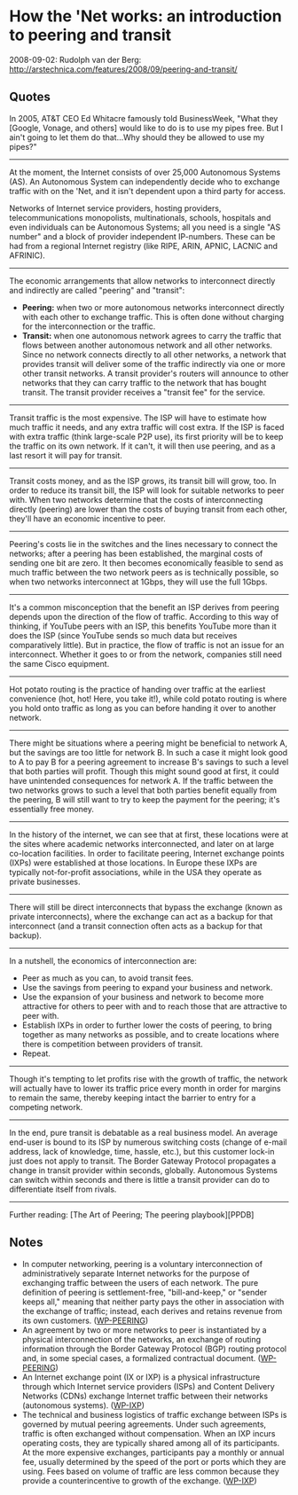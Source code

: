 How the 'Net works: an introduction to peering and transit
==========================================================
2008-09-02: Rudolph van der Berg: http://arstechnica.com/features/2008/09/peering-and-transit/

Quotes
------
In 2005, AT&T CEO Ed Whitacre famously told BusinessWeek, "What they
[Google, Vonage, and others] would like to do is to use my pipes free.
But I ain't going to let them do that…Why should they be allowed to use
my pipes?"

---

At the moment, the Internet consists of over 25,000 Autonomous Systems
(AS). An Autonomous System can independently decide who to exchange
traffic with on the 'Net, and it isn't dependent upon a third party for
access.

Networks of Internet service providers, hosting providers,
telecommunications monopolists, multinationals, schools, hospitals and
even individuals can be Autonomous Systems; all you need is a single "AS
number" and a block of provider independent IP-numbers. These can be had
from a regional Internet registry (like RIPE, ARIN, APNIC, LACNIC and
AFRINIC).

---

The economic arrangements that allow networks to interconnect directly
and indirectly are called "peering" and "transit":

  - **Peering:** when two or more autonomous networks interconnect
    directly with each other to exchange traffic. This is often done
    without charging for the interconnection or the traffic.
  - **Transit:** when one autonomous network agrees to carry the traffic
    that flows between another autonomous network and all other
    networks. Since no network connects directly to all other networks,
    a network that provides transit will deliver some of the traffic
    indirectly via one or more other transit networks. A transit
    provider's routers will announce to other networks that they can
    carry traffic to the network that has bought transit. The transit
    provider receives a "transit fee" for the service.

---

Transit traffic is the most expensive. The ISP will have to estimate how
much traffic it needs, and any extra traffic will cost extra. If the ISP
is faced with extra traffic (think large-scale P2P use), its first
priority will be to keep the traffic on its own network. If it can't, it
will then use peering, and as a last resort it will pay for transit.

---

Transit costs money, and as the ISP grows, its transit bill will grow,
too. In order to reduce its transit bill, the ISP will look for suitable
networks to peer with. When two networks determine that the costs of
interconnecting directly (peering) are lower than the costs of buying
transit from each other, they'll have an economic incentive to peer.

---

Peering's costs lie in the switches and the lines necessary to connect
the networks; after a peering has been established, the marginal costs
of sending one bit are zero. It then becomes economically feasible to
send as much traffic between the two network peers as is technically
possible, so when two networks interconnect at 1Gbps, they will use the
full 1Gbps.

---

It's a common misconception that the benefit an ISP derives from peering
depends upon the direction of the flow of traffic. According to this way
of thinking, if YouTube peers with an ISP, this benefits YouTube more
than it does the ISP (since YouTube sends so much data but receives
comparatively little). But in practice, the flow of traffic is not an
issue for an interconnect. Whether it goes to or from the network,
companies still need the same Cisco equipment.

---

Hot potato routing is the practice of handing over traffic at the
earliest convenience (hot, hot! Here, you take it!), while cold potato
routing is where you hold onto traffic as long as you can before handing
it over to another network.

---

There might be situations where a peering might be beneficial to network
A, but the savings are too little for network B. In such a case it might
look good to A to pay B for a peering agreement to increase B's savings
to such a level that both parties will profit. Though this might sound
good at first, it could have unintended consequences for network A. If
the traffic between the two networks grows to such a level that both
parties benefit equally from the peering, B will still want to try to
keep the payment for the peering; it's essentially free money.

---

In the history of the internet, we can see that at first, these
locations were at the sites where academic networks interconnected, and
later on at large co-location facilities. In order to facilitate
peering, Internet exchange points (IXPs) were established at those
locations. In Europe these IXPs are typically not-for-profit
associations, while in the USA they operate as private businesses.

---

There will still be direct interconnects that bypass the exchange (known
as private interconnects), where the exchange can act as a backup for
that interconnect (and a transit connection often acts as a backup for
that backup).

---

In a nutshell, the economics of interconnection are:

  - Peer as much as you can, to avoid transit fees.
  - Use the savings from peering to expand your business and network.
  - Use the expansion of your business and network to become more
    attractive for others to peer with and to reach those that are
    attractive to peer with.
  - Establish IXPs in order to further lower the costs of peering, to
    bring together as many networks as possible, and to create locations
    where there is competition between providers of transit.
  - Repeat.

---

Though it's tempting to let profits rise with the growth of traffic, the
network will actually have to lower its traffic price every month in
order for margins to remain the same, thereby keeping intact the barrier
to entry for a competing network.

---

In the end, pure transit is debatable as a real business model. An
average end-user is bound to its ISP by numerous switching costs (change
of e-mail address, lack of knowledge, time, hassle, etc.), but this
customer lock-in just does not apply to transit. The Border Gateway
Protocol propagates a change in transit provider within seconds,
globally. Autonomous Systems can switch within seconds and there is
little a transit provider can do to differentiate itself from rivals.

---

Further reading: [The Art of Peering; The peering playbook][PPDB]

[PPB]: http://www.blogg.ch/uploads/peering-playbook.pdf


Notes
-----
- In computer networking, peering is a voluntary interconnection of
  administratively separate Internet networks for the purpose of
  exchanging traffic between the users of each network. The pure
  definition of peering is settlement-free, "bill-and-keep," or "sender
  keeps all," meaning that neither party pays the other in association
  with the exchange of traffic; instead, each derives and retains
  revenue from its own customers. ([WP-PEERING][])
- An agreement by two or more networks to peer is instantiated by a
  physical interconnection of the networks, an exchange of routing
  information through the Border Gateway Protocol (BGP) routing protocol
  and, in some special cases, a formalized contractual document. ([WP-PEERING][])
- An Internet exchange point (IX or IXP) is a physical infrastructure
  through which Internet service providers (ISPs) and Content Delivery
  Networks (CDNs) exchange Internet traffic between their networks
  (autonomous systems). ([WP-IXP][])
- The technical and business logistics of traffic exchange between ISPs
  is governed by mutual peering agreements. Under such agreements,
  traffic is often exchanged without compensation. When an IXP incurs
  operating costs, they are typically shared among all of its
  participants. At the more expensive exchanges, participants pay a
  monthly or annual fee, usually determined by the speed of the port or
  ports which they are using. Fees based on volume of traffic are less
  common because they provide a counterincentive to growth of the
  exchange. ([WP-IXP][])

[WP-PEERING]: https://en.wikipedia.org/wiki/Peering
[WP-IXP]: https://en.wikipedia.org/wiki/Internet_exchange_point
